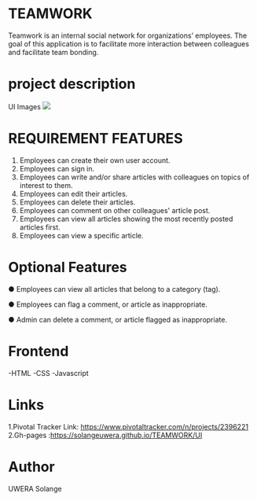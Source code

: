 # TEAMWORK

Teamwork is an ​internal social network for organizations’ employees. The goal of this application is to facilitate more interaction between colleagues and facilitate team bonding. 

# project description
UI Images
![](Images/SNP5.PNG)


# REQUIREMENT FEATURES

1. Employees can create their own user account.
2. Employees can sign in. 
3. Employees can write and/or share articles with colleagues on topics of interest to them.  
4. Employees can edit their articles.  
5. Employees can delete their articles. 
6. Employees can comment on other colleagues' article post.  
7. Employees can view all articles showing the most recently posted articles first. 
8. Employees can view a specific article. 

 # Optional Features
 
● Employees can view all articles that belong to a category (tag).

● Employees can flag a comment, or article as inappropriate.  

● Admin can delete a comment, or article flagged as inappropriate. 

 # Frontend
-HTML
-CSS 
-Javascript

# Links
1.Pivotal Tracker  Link: https://www.pivotaltracker.com/n/projects/2396221
2.Gh-pages :https://solangeuwera.github.io/TEAMWORK/UI

# Author
UWERA Solange


